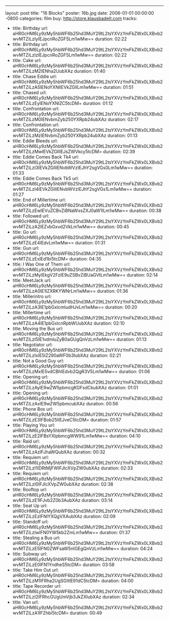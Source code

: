 ---
layout: post
title: "16 Blocks"
poster: 16b.jpg
date: 2006-01-01 00:00:00 -0800
categories: film
buy: http://store.klausbadelt.com
tracks:
 - title: Birthday
   url: aHR0cHM6Ly9zMy5hbWF6b25hd3MuY29tL2tsYXVzYmFkZWx0LXBvb2wvMTZiLzIyIEJpcnRoZGF5Lm1wMw==
   duration: 02:22
 - title: Birthday
   url: aHR0cHM6Ly9zMy5hbWF6b25hd3MuY29tL2tsYXVzYmFkZWx0LXBvb2wvMTZiLzIzIEJpcnRoZGF5Lm1wMw==
   duration: 02:22
 - title: Cake
   url: aHR0cHM6Ly9zMy5hbWF6b25hd3MuY29tL2tsYXVzYmFkZWx0LXBvb2wvMTZiLzM2IENha2UubXAz
   duration: 01:40
 - title: Chase Eddie
   url: aHR0cHM6Ly9zMy5hbWF6b25hd3MuY29tL2tsYXVzYmFkZWx0LXBvb2wvMTZiLzA5IENoYXNlIEVkZGllLm1wMw==
   duration: 01:51
 - title: Chased
   url: aHR0cHM6Ly9zMy5hbWF6b25hd3MuY29tL2tsYXVzYmFkZWx0LXBvb2wvMTZiLzEyIENoYXNlZC5tcDM=
   duration: 01:12
 - title: Confrontation
   url: aHR0cHM6Ly9zMy5hbWF6b25hd3MuY29tL2tsYXVzYmFkZWx0LXBvb2wvMTZiLzM0IENvbmZyb250YXRpb24ubXAz
   duration: 02:17
 - title: Confrontation
   url: aHR0cHM6Ly9zMy5hbWF6b25hd3MuY29tL2tsYXVzYmFkZWx0LXBvb2wvMTZiLzMzIENvbmZyb250YXRpb24ubXAz
   duration: 01:13
 - title: Eddie Bleeds
   url: aHR0cHM6Ly9zMy5hbWF6b25hd3MuY29tL2tsYXVzYmFkZWx0LXBvb2wvMTZiLzMwIEVkZGllIEJsZWVkcy5tcDM=
   duration: 02:39
 - title: Eddie Comes Back Tk4
   url: aHR0cHM6Ly9zMy5hbWF6b25hd3MuY29tL2tsYXVzYmFkZWx0LXBvb2wvMTZiLzI3IEVkZGllIENvbWVzIEJhY2sgVGs0Lm1wMw==
   duration: 01:33
 - title: Eddie Comes Back Tk5
   url: aHR0cHM6Ly9zMy5hbWF6b25hd3MuY29tL2tsYXVzYmFkZWx0LXBvb2wvMTZiLzI4IEVkZGllIENvbWVzIEJhY2sgVGs1Lm1wMw==
   duration: 01:27
 - title: End of Millertime
   url: aHR0cHM6Ly9zMy5hbWF6b25hd3MuY29tL2tsYXVzYmFkZWx0LXBvb2wvMTZiLzEwIEVuZCBvZiBNaWxsZXJ0aW1lLm1wMw==
   duration: 00:38
 - title: Followed
   url: aHR0cHM6Ly9zMy5hbWF6b25hd3MuY29tL2tsYXVzYmFkZWx0LXBvb2wvMTZiLzA2IEZvbGxvd2VkLm1wMw==
   duration: 00:45
 - title: Go
   url: aHR0cHM6Ly9zMy5hbWF6b25hd3MuY29tL2tsYXVzYmFkZWx0LXBvb2wvMTZiLzE4IEdvLm1wMw==
   duration: 01:31
 - title: Gun
   url: aHR0cHM6Ly9zMy5hbWF6b25hd3MuY29tL2tsYXVzYmFkZWx0LXBvb2wvMTZiLzExIEd1bi5tcDM=
   duration: 04:35
 - title: I Was One of Them
   url: aHR0cHM6Ly9zMy5hbWF6b25hd3MuY29tL2tsYXVzYmFkZWx0LXBvb2wvMTZiLzMyIEkgV2FzIE9uZSBvZiBUaGVtLm1wMw==
   duration: 02:14
 - title: MeetJack
   url: aHR0cHM6Ly9zMy5hbWF6b25hd3MuY29tL2tsYXVzYmFkZWx0LXBvb2wvMTZiLzA0IE1lZXRKYWNrLm1wMw==
   duration: 01:36
 - title: Millerintro
   url: aHR0cHM6Ly9zMy5hbWF6b25hd3MuY29tL2tsYXVzYmFkZWx0LXBvb2wvMTZiLzA3IE1pbGxlcmludHJvLm1wMw==
   duration: 00:20
 - title: Millertime
   url: aHR0cHM6Ly9zMy5hbWF6b25hd3MuY29tL2tsYXVzYmFkZWx0LXBvb2wvMTZiLzA4IE1pbGxlcnRpbWUubXAz
   duration: 02:10
 - title: Moving the Bus
   url: aHR0cHM6Ly9zMy5hbWF6b25hd3MuY29tL2tsYXVzYmFkZWx0LXBvb2wvMTZiLzI5IE1vdmluZyB0aGUgQnVzLm1wMw==
   duration: 01:13
 - title: Negotiator
   url: aHR0cHM6Ly9zMy5hbWF6b25hd3MuY29tL2tsYXVzYmFkZWx0LXBvb2wvMTZiLzIxIE5lZ290aWF0b3IubXAz
   duration: 02:21
 - title: Not a Good Guy
   url: aHR0cHM6Ly9zMy5hbWF6b25hd3MuY29tL2tsYXVzYmFkZWx0LXBvb2wvMTZiLzMxIE5vdCBhIEdvb2QgR3V5Lm1wMw==
   duration: 01:06
 - title: Opening
   url: aHR0cHM6Ly9zMy5hbWF6b25hd3MuY29tL2tsYXVzYmFkZWx0LXBvb2wvMTZiLzAyIE9wZW5pbmcgKGFsdCkubXAz
   duration: 01:01
 - title: Opening
   url: aHR0cHM6Ly9zMy5hbWF6b25hd3MuY29tL2tsYXVzYmFkZWx0LXBvb2wvMTZiLzAxIE9wZW5pbmcubXAz
   duration: 00:56
 - title: Phone Box
   url: aHR0cHM6Ly9zMy5hbWF6b25hd3MuY29tL2tsYXVzYmFkZWx0LXBvb2wvMTZiLzE3IFBob25lIEJveC5tcDM=
   duration: 01:57
 - title: Playing You
   url: aHR0cHM6Ly9zMy5hbWF6b25hd3MuY29tL2tsYXVzYmFkZWx0LXBvb2wvMTZiLzE2IFBsYXlpbmcgWW91Lm1wMw==
   duration: 04:10
 - title: Raid
   url: aHR0cHM6Ly9zMy5hbWF6b25hd3MuY29tL2tsYXVzYmFkZWx0LXBvb2wvMTZiLzAzIFJhaWQubXAz
   duration: 00:32
 - title: Requiem
   url: aHR0cHM6Ly9zMy5hbWF6b25hd3MuY29tL2tsYXVzYmFkZWx0LXBvb2wvMTZiLzI1IDRtMjFWIFJlcXVpZW0ubXAz
   duration: 02:33
 - title: Requiem
   url: aHR0cHM6Ly9zMy5hbWF6b25hd3MuY29tL2tsYXVzYmFkZWx0LXBvb2wvMTZiLzI0IFJlcXVpZW0ubXAz
   duration: 02:38
 - title: Rooftop
   url: aHR0cHM6Ly9zMy5hbWF6b25hd3MuY29tL2tsYXVzYmFkZWx0LXBvb2wvMTZiLzE1IFJvb2Z0b3AubXAz
   duration: 03:14
 - title: Seat Up
   url: aHR0cHM6Ly9zMy5hbWF6b25hd3MuY29tL2tsYXVzYmFkZWx0LXBvb2wvMTZiLzEzIFNlYXQgVXAubXAz
   duration: 02:09
 - title: Standoff 
   url: aHR0cHM6Ly9zMy5hbWF6b25hd3MuY29tL2tsYXVzYmFkZWx0LXBvb2wvMTZiLzIwIFN0YW5kb2ZmLm1wMw==
   duration: 01:37
 - title: Stealing a Bus
   url: aHR0cHM6Ly9zMy5hbWF6b25hd3MuY29tL2tsYXVzYmFkZWx0LXBvb2wvMTZiLzE5IFN0ZWFsaW5nIGEgQnVzLm1wMw==
   duration: 04:24
 - title: Subway
   url: aHR0cHM6Ly9zMy5hbWF6b25hd3MuY29tL2tsYXVzYmFkZWx0LXBvb2wvMTZiLzE0IFN1YndheS5tcDM=
   duration: 03:58
 - title: Take Him Out
   url: aHR0cHM6Ly9zMy5hbWF6b25hd3MuY29tL2tsYXVzYmFkZWx0LXBvb2wvMTZiLzM1IFRha2UgSGltIE91dC5tcDM=
   duration: 04:00
 - title: Tape Recorder
   url: aHR0cHM6Ly9zMy5hbWF6b25hd3MuY29tL2tsYXVzYmFkZWx0LXBvb2wvMTZiLzI2IFRhcGUgUmVjb3JkZXIubXAz
   duration: 02:34
 - title: Van
   url: aHR0cHM6Ly9zMy5hbWF6b25hd3MuY29tL2tsYXVzYmFkZWx0LXBvb2wvMTZiLzA1IFZhbi5tcDM=
   duration: 00:49
